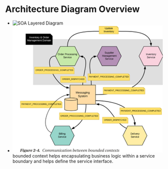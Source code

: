 # Architecture Diagram Overview 

* ![SOA Layered Diagram](diagram--soa-layered.png)
* ![Bounded-context Diagram](diagram-bounded-context.png)bounded context helps encapsulating business logic within a service boundary and helps define the service interface.